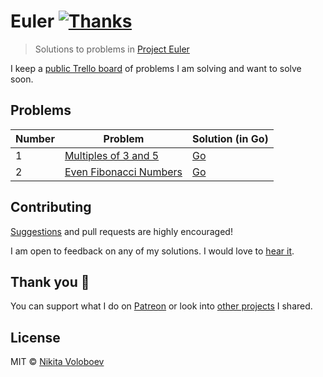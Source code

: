 # Euler [![Thanks](https://img.shields.io/badge/Say%20Thanks-💗-ff69b4.svg)](https://www.patreon.com/nikitavoloboev)
> Solutions to problems in [Project Euler](https://projecteuler.net)

I keep a [public Trello board](https://trello.com/b/WoEkqW4b) of problems I am solving and want to solve soon.

## Problems
| Number | Problem | Solution (in Go)|
|---|---|---|
| 1 | [Multiples of 3 and 5](https://projecteuler.net/problem=1) | [Go](https://github.com/nikitavoloboev/euler/blob/master/go/001-multiples-of-3-and-5/001-multiples-of-3-and-5.go) |
| 2 | [Even Fibonacci Numbers](https://projecteuler.net/problem=2) | [Go](https://github.com/nikitavoloboev/euler/blob/master/go/002-even-fibonacci-numbers/002-even-fibonacci-numbers.go) |

## Contributing
[Suggestions](https://github.com/nikitavoloboev/euler/issues) and pull requests are highly encouraged!

I am open to feedback on any of my solutions. I would love to [hear it](https://github.com/nikitavoloboev/euler/issues/new).

## Thank you 💜
You can support what I do on [Patreon](https://www.patreon.com/nikitavoloboev) or look into [other projects](https://nikitavoloboev.xyz/projects) I shared.

## License
MIT © [Nikita Voloboev](https://www.nikitavoloboev.xyz)